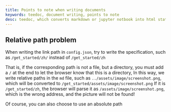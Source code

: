 ```yaml
---
title: Points to note when writing documents
keywords: teedoc, document writing, points to note
desc: teedoc, which converts markdown or jupyter notbook into html static web pages, introduces the points to note when writing documents with teedoc
---
```



## Relative path problem

When writing the link path in `config.json`, try to write the specification, such as `/get_started/zh/` instead of `/get_started/zh`

That is, if the corresponding path is not a file, but a directory, you must add a `/` at the end to let the browser know that this is a directory,
In this way, we write relative paths in the `md` file, such as `../assets/image/screenshot.png`, which will be converted to `/get_started/assets/image/screenshot.png`
If it is `/get_started/zh`, the browser will parse it as `/assets/image/screenshot.png`, which is the wrong address, and the picture will not be found!

Of course, you can also choose to use an absolute path
